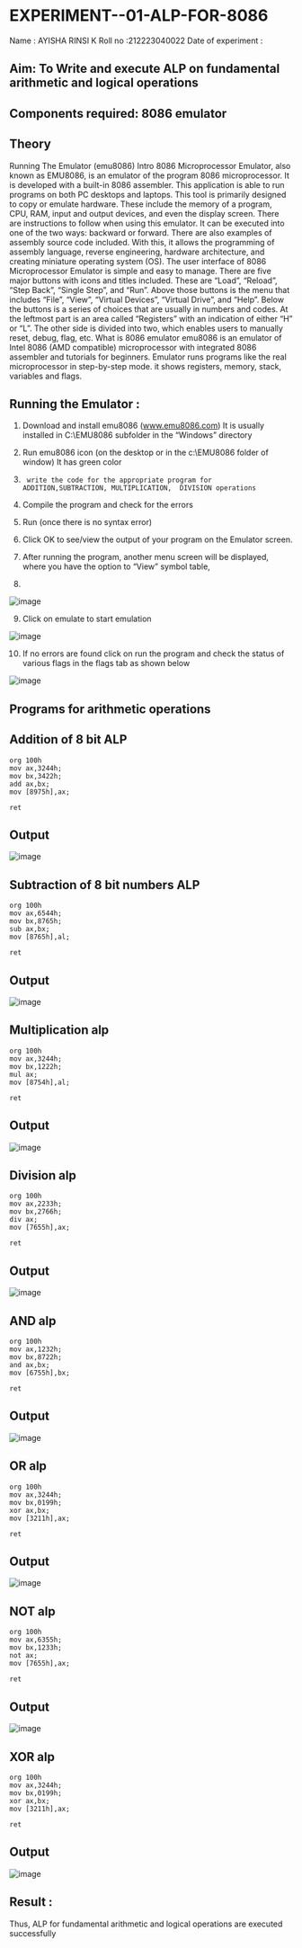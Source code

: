 # EXPERIMENT--01-ALP-FOR-8086
Name : AYISHA RINSI K
Roll no :212223040022
Date of experiment :





## Aim: To Write and execute ALP on fundamental arithmetic and logical operations
## Components required: 8086  emulator 
## Theory 
Running The Emulator (emu8086) Intro 8086 Microprocessor Emulator, also known as EMU8086, is an emulator of the program 8086 microprocessor. It is developed with a built-in 8086 assembler. This application is able to run programs on both PC desktops and laptops. This tool is primarily designed to copy or emulate hardware. These include the memory of a program, CPU, RAM, input and output devices, and even the display screen. There are instructions to follow when using this emulator. It can be executed into one of the two ways: backward or forward. There are also examples of assembly source code included. With this, it allows the programming of assembly language, reverse engineering, hardware architecture, and creating miniature operating system (OS). The user interface of 8086 Microprocessor Emulator is simple and easy to manage. There are five major buttons with icons and titles included. These are “Load”, “Reload”, “Step Back”, “Single Step”, and “Run”. Above those buttons is the menu that includes “File”, “View”, “Virtual Devices”, “Virtual Drive”, and “Help”. Below the buttons is a series of choices that are usually in numbers and codes. At the leftmost part is an area called “Registers” with an indication of either “H” or “L”. The other side is divided into two, which enables users to manually reset, debug, flag, etc. What is 8086 emulator emu8086 is an emulator of Intel 8086 (AMD compatible) microprocessor with integrated 8086 assembler and tutorials for beginners. Emulator runs programs like the real microprocessor in step-by-step mode. it shows registers, memory, stack, variables and flags.


 ## Running the Emulator :
1.	Download and install emu8086 (www.emu8086.com) It is usually installed in C:\EMU8086 subfolder in the “Windows” directory
2.	  Run  emu8086 icon (on the desktop or in the c:\EMU8086 folder of window) It has green color 
 
 
3.		write the code for the appropriate program for ADDITION,SUBTRACTION, MULTIPLICATION,  DIVISION operations 

4.	 Compile the program and check for the errors 
5.	Run (once there is no syntax error) 

6.	Click OK to see/view the output of your program on the Emulator screen. 


7.	After running the program, another menu screen will be displayed, where you have the option to “View” symbol table,
8.	 


![image](https://user-images.githubusercontent.com/36288975/189273263-d65baae9-4b8f-4723-afb3-c0ffa4052b04.png)











9.	Click on emulate to start emulation 








![image](https://user-images.githubusercontent.com/36288975/189273273-9bb36ec1-e2e8-4892-8d35-37707332bfdc.png)








10.	If no errors are found click on run the program and check the status of various flags in the flags tab as shown below 






![image](https://user-images.githubusercontent.com/36288975/189273277-113a2a33-4a40-4ff8-95a5-ecd3a1f504fe.png)







## Programs for arithmetic  operations

## Addition  of 8 bit ALP 
```
org 100h
mov ax,3244h;
mov bx,3422h;
add ax,bx;
mov [8975h],ax; 

ret
```

## Output 
![image](https://github.com/user-attachments/assets/35173338-fb72-46f4-b5e7-ef812a312d07)


## Subtraction   of 8 bit numbers  ALP 
 ```
org 100h
mov ax,6544h;
mov bx,8765h;
sub ax,bx;
mov [8765h],al; 

ret
```

## Output
![image](https://github.com/user-attachments/assets/47450a52-ab27-4d4d-8b43-efb57dc90a1c)


## Multiplication alp 
```
org 100h
mov ax,3244h;
mov bx,1222h;
mul ax;
mov [8754h],al; 

ret
```
 ## Output 
 ![image](https://github.com/user-attachments/assets/338f9f26-4d23-4702-b23e-c3a8cb13af9e)


## Division alp 
```
org 100h
mov ax,2233h;
mov bx,2766h;
div ax;
mov [7655h],ax; 

ret
```
## Output  
![image](https://github.com/user-attachments/assets/c582aab0-d452-493b-8ddb-4ae9ec33e772)

## AND alp
```
org 100h
mov ax,1232h;
mov bx,8722h;
and ax,bx;
mov [6755h],bx; 

ret
```
## Output
![image](https://github.com/user-attachments/assets/1cebadc0-9700-43fa-b856-4ffc869d966d)

## OR alp
```
org 100h
mov ax,3244h;
mov bx,0199h;
xor ax,bx;
mov [3211h],ax; 

ret
```
## Output
![image](https://github.com/user-attachments/assets/89cf4aa8-13b5-4d98-aba8-b6e83fd54dcc)

## NOT alp
```
org 100h
mov ax,6355h;
mov bx,1233h;
not ax;
mov [7655h],ax; 

ret
```
## Output
![image](https://github.com/user-attachments/assets/de244283-10e3-4d83-a427-2eaa91975ee1)

## XOR alp
```
org 100h
mov ax,3244h;
mov bx,0199h;
xor ax,bx;
mov [3211h],ax; 

ret
```
## Output
![image](https://github.com/user-attachments/assets/b13690b4-3e55-4cf3-b3be-e7b5b1953e2e)


## Result :
 Thus, ALP for fundamental arithmetic and logical operations are executed successfully








